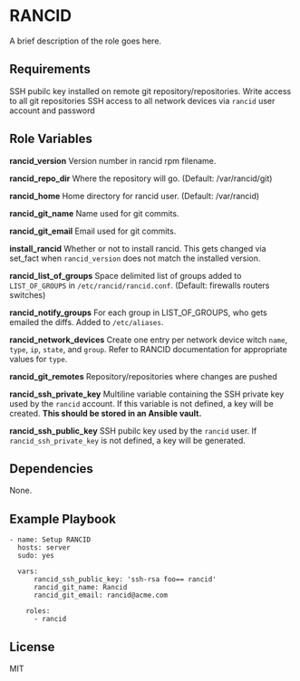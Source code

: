 RANCID
======

A brief description of the role goes here.

Requirements
------------

SSH pubilc key installed on remote git repository/repositories.
Write access to all git repositories
SSH access to all network devices via `rancid` user account and password

Role Variables
--------------

**rancid_version** Version number in rancid rpm filename.

**rancid_repo_dir** Where the repository will go. (Default: /var/rancid/git)

**rancid_home** Home directory for rancid user. (Default: /var/rancid)

**rancid_git_name** Name used for git commits.

**rancid_git_email** Email used for git commits.

**install_rancid** Whether or not to install rancid. This gets changed via set_fact when `rancid_version` does not match the installed version.

**rancid_list_of_groups** Space delimited list of groups added to `LIST_OF_GROUPS` in `/etc/rancid/rancid.conf`. (Default: firewalls routers switches)

**rancid_notify_groups** For each group in LIST_OF_GROUPS, who gets emailed the diffs. Added to `/etc/aliases`.

**rancid_network_devices** Create one entry per network device witch `name`, `type`, `ip`, `state`, and `group`. Refer to RANCID documentation for appropriate values for `type`.

**rancid_git_remotes** Repository/repositories where changes are pushed

**rancid_ssh_private_key** Multiline variable containing the SSH private key used by the `rancid` account. If this variable is not defined, a key will be created. **This should be stored in an Ansible vault.**

**rancid_ssh_public_key** SSH pubilc key used by the `rancid` user. If `rancid_ssh_private_key` is not defined, a key will be generated.


Dependencies
------------

None.

Example Playbook
-------------------------
    - name: Setup RANCID
      hosts: server
      sudo: yes

      vars:
          rancid_ssh_public_key: 'ssh-rsa foo== rancid'
          rancid_git_name: Rancid
          rancid_git_email: rancid@acme.com

        roles:
          - rancid

License
-------

MIT

